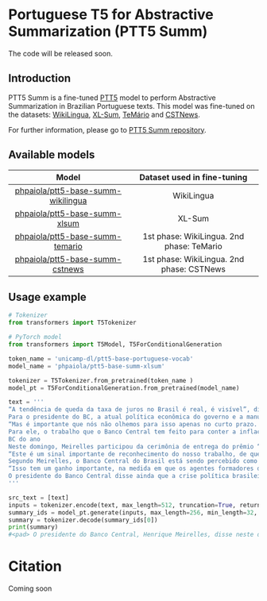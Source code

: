 # Portuguese T5 for Abstractive Summarization (PTT5 Summ)

The code will be released soon.

## Introduction
PTT5 Summ is a fine-tuned [PTT5](https://github.com/unicamp-dl/PTT5) model to perform Abstractive Summarization in Brazilian Portuguese texts. This model was fine-tuned on the datasets: [WikiLingua](https://github.com/esdurmus/Wikilingua), [XL-Sum](https://github.com/csebuetnlp/xl-sum), [TeMário](http://www.nilc.icmc.usp.br/nilc/download/NILCTR0706-MazieroEtAl(2).pdf) and [CSTNews](http://nilc.icmc.usp.br/CSTNews/login/?next=/CSTNews/).

For further information, please go to [PTT5 Summ repository](https://github.com/pedropaiola/ptt5-summ).

## Available models
| Model                                                                                                | Dataset used in fine-tuning| 
| :-:                                                                                                  | :-:                        | 
| [phpaiola/ptt5-base-summ-wikilingua](https://huggingface.co/phpaiola/ptt5-base-summ-wikilingua)      | WikiLingua |
| [phpaiola/ptt5-base-summ-xlsum](https://huggingface.co/phpaiola/ptt5-base-summ-xlsum)                | XL-Sum     |
| [phpaiola/ptt5-base-summ-temario](https://huggingface.co/phpaiola/ptt5-base-summ-temario)            | 1st phase: WikiLingua. 2nd phase: TeMario |
| [phpaiola/ptt5-base-summ-cstnews](https://huggingface.co/phpaiola/ptt5-base-summ-cstnews)            | 1st phase: WikiLingua. 2nd phase: CSTNews|

## Usage example
```python
# Tokenizer 
from transformers import T5Tokenizer

# PyTorch model 
from transformers import T5Model, T5ForConditionalGeneration

token_name = 'unicamp-dl/ptt5-base-portuguese-vocab'
model_name = 'phpaiola/ptt5-base-summ-xlsum'

tokenizer = T5Tokenizer.from_pretrained(token_name )
model_pt = T5ForConditionalGeneration.from_pretrained(model_name)

text = '''
“A tendência de queda da taxa de juros no Brasil é real, é visível”, disse Meirelles, que participou na capital americana de uma série de reuniões e encontros com banqueiros e investidores que aconteceram paralelamente às reuniões do Fundo Monetário Internacional (FMI) e do Banco Mundial (Bird) no fim de semana.
Para o presidente do BC, a atual política econômica do governo e a manutenção da taxa de inflação dentro da meta são fatores que garantem queda na taxa de juros a longo prazo.
“Mas é importante que nós não olhemos para isso apenas no curto prazo. Temos que olhar no médio e longo prazos”, disse Meirelles.
Para ele, o trabalho que o Banco Central tem feito para conter a inflação dentro da meta vai gerar queda gradual da taxa de juros.
BC do ano
Neste domingo, Meirelles participou da cerimônia de entrega do prêmio “Banco Central do ano”, oferecido pela revista The Banker à instituição que preside.
“Este é um sinal importante de reconhecimento do nosso trabalho, de que o Brasil está indo na direção correta”, disse ele.
Segundo Meirelles, o Banco Central do Brasil está sendo percebido como uma instituição comprometida com a meta de inflação.
“Isso tem um ganho importante, na medida em que os agentes formadores de preços começam a apostar que a inflação vai estar na meta, que isso é levado a sério no Brasil”, completou.
O presidente do Banco Central disse ainda que a crise política brasileira não foi um assunto de interesse prioritário dos investidores que encontrou no fim de semana.
'''

src_text = [text]
inputs = tokenizer.encode(text, max_length=512, truncation=True, return_tensors='pt')
summary_ids = model_pt.generate(inputs, max_length=256, min_length=32, num_beams=5, no_repeat_ngram_size=3, early_stopping=True)
summary = tokenizer.decode(summary_ids[0])
print(summary)
#<pad> O presidente do Banco Central, Henrique Meirelles, disse neste domingo, em Washington, que a taxa de juros no Brasil é real, mas que o Brasil está indo na direção correta.</s>

```

# Citation
Coming soon
